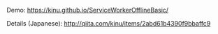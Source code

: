 Demo: https://kinu.github.io/ServiceWorkerOfflineBasic/

Details (Japanese): http://qiita.com/kinu/items/2abd61b4390f9bbaffc9
